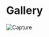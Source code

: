 # Gallery

![Capture](https://user-images.githubusercontent.com/96682508/148841128-78fd9444-236e-445a-b472-82540cf83c89.PNG)
